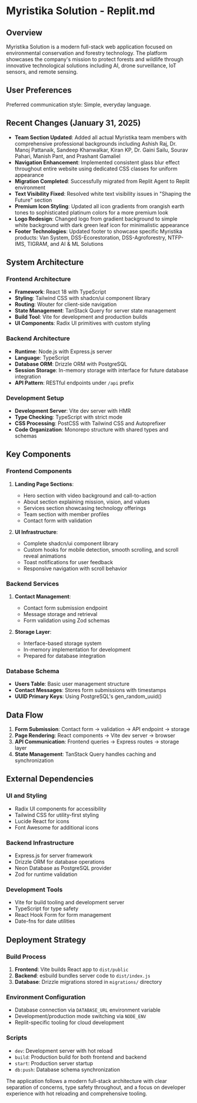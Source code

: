 # Myristika Solution - Replit.md

## Overview

Myristika Solution is a modern full-stack web application focused on environmental conservation and forestry technology. The platform showcases the company's mission to protect forests and wildlife through innovative technological solutions including AI, drone surveillance, IoT sensors, and remote sensing.

## User Preferences

Preferred communication style: Simple, everyday language.

## Recent Changes (January 31, 2025)

- **Team Section Updated**: Added all actual Myristika team members with comprehensive professional backgrounds including Ashish Raj, Dr. Manoj Pattanaik, Sandeep Khanwalkar, Kiran KP, Dr. Gaini Sailu, Sourav Pahari, Manish Pant, and Prashant Gamaliel
- **Navigation Enhancement**: Implemented consistent glass blur effect throughout entire website using dedicated CSS classes for uniform appearance
- **Migration Completed**: Successfully migrated from Replit Agent to Replit environment
- **Text Visibility Fixed**: Resolved white text visibility issues in "Shaping the Future" section
- **Premium Icon Styling**: Updated all icon gradients from orangish earth tones to sophisticated platinum colors for a more premium look
- **Logo Redesign**: Changed logo from gradient background to simple white background with dark green leaf icon for minimalistic appearance
- **Footer Technologies**: Updated footer to showcase specific Myristika products: Van System, DSS-Ecorestoration, DSS-Agroforestry, NTFP-IMS, TIGRAM, and AI & ML Solutions

## System Architecture

### Frontend Architecture
- **Framework**: React 18 with TypeScript
- **Styling**: Tailwind CSS with shadcn/ui component library
- **Routing**: Wouter for client-side navigation
- **State Management**: TanStack Query for server state management
- **Build Tool**: Vite for development and production builds
- **UI Components**: Radix UI primitives with custom styling

### Backend Architecture
- **Runtime**: Node.js with Express.js server
- **Language**: TypeScript
- **Database ORM**: Drizzle ORM with PostgreSQL
- **Session Storage**: In-memory storage with interface for future database integration
- **API Pattern**: RESTful endpoints under `/api` prefix

### Development Setup
- **Development Server**: Vite dev server with HMR
- **Type Checking**: TypeScript with strict mode
- **CSS Processing**: PostCSS with Tailwind CSS and Autoprefixer
- **Code Organization**: Monorepo structure with shared types and schemas

## Key Components

### Frontend Components
1. **Landing Page Sections**:
   - Hero section with video background and call-to-action
   - About section explaining mission, vision, and values
   - Services section showcasing technology offerings
   - Team section with member profiles
   - Contact form with validation

2. **UI Infrastructure**:
   - Complete shadcn/ui component library
   - Custom hooks for mobile detection, smooth scrolling, and scroll reveal animations
   - Toast notifications for user feedback
   - Responsive navigation with scroll behavior

### Backend Services
1. **Contact Management**:
   - Contact form submission endpoint
   - Message storage and retrieval
   - Form validation using Zod schemas

2. **Storage Layer**:
   - Interface-based storage system
   - In-memory implementation for development
   - Prepared for database integration

### Database Schema
- **Users Table**: Basic user management structure
- **Contact Messages**: Stores form submissions with timestamps
- **UUID Primary Keys**: Using PostgreSQL's gen_random_uuid()

## Data Flow

1. **Form Submission**: Contact form → validation → API endpoint → storage
2. **Page Rendering**: React components → Vite dev server → browser
3. **API Communication**: Frontend queries → Express routes → storage layer
4. **State Management**: TanStack Query handles caching and synchronization

## External Dependencies

### UI and Styling
- Radix UI components for accessibility
- Tailwind CSS for utility-first styling
- Lucide React for icons
- Font Awesome for additional icons

### Backend Infrastructure
- Express.js for server framework
- Drizzle ORM for database operations
- Neon Database as PostgreSQL provider
- Zod for runtime validation

### Development Tools
- Vite for build tooling and development server
- TypeScript for type safety
- React Hook Form for form management
- Date-fns for date utilities

## Deployment Strategy

### Build Process
1. **Frontend**: Vite builds React app to `dist/public`
2. **Backend**: esbuild bundles server code to `dist/index.js`
3. **Database**: Drizzle migrations stored in `migrations/` directory

### Environment Configuration
- Database connection via `DATABASE_URL` environment variable
- Development/production mode switching via `NODE_ENV`
- Replit-specific tooling for cloud development

### Scripts
- `dev`: Development server with hot reload
- `build`: Production build for both frontend and backend
- `start`: Production server startup
- `db:push`: Database schema synchronization

The application follows a modern full-stack architecture with clear separation of concerns, type safety throughout, and a focus on developer experience with hot reloading and comprehensive tooling.